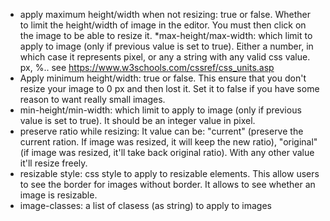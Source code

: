 * apply maximum height/width when not resizing: true or false. Whether to limit the height/width of image in the editor. You must then click on the image to be able to resize it.
*max-height/max-width: which limit to apply to image (only if previous value is set to true). Either a number, in which case it represents pixel, or any a string with any valid css value. px, %.. see https://www.w3schools.com/cssref/css_units.asp
* Apply minimum height/width: true or false. This ensure that you don't resize your image to 0 px and then lost it. Set it to false if you have some reason to want really small images.
* min-height/min-width: which limit to apply to image (only if previous value is set to true). It should be an integer value in pixel.
* preserve ratio while resizing: It value can be: "current" (preserve the current ration. If image was resized, it will keep the new ratio), "original" (if image was resized, it'll take back original ratio). With any other value it'll resize freely.
* resizable style: css style to apply to resizable elements. This allow users to see the border for images without border. It allows to see whether an image is resizable.
* image-classes: a list of clasess (as string) to apply to images
